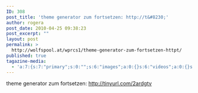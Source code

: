 ```yaml
---
ID: 308
post_title: 'theme generator zum fortsetzen: http://t&#8230;'
author: rogera
post_date: 2010-04-25 09:38:23
post_excerpt: ""
layout: post
permalink: >
  http://wolfspool.at/wprcs1/theme-generator-zum-fortsetzen-httpt/
published: true
tagazine-media:
  - 'a:7:{s:7:"primary";s:0:"";s:6:"images";a:0:{}s:6:"videos";a:0:{}s:11:"image_count";s:1:"0";s:6:"author";s:7:"1944800";s:7:"blog_id";s:8:"12863460";s:9:"mod_stamp";s:19:"2010-06-18 10:26:30";}'
---
```

theme generator zum fortsetzen: http://tinyurl.com/2ardgtv